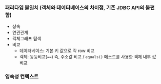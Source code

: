 ### 패러다임 불일치 (객체와 데이터베이스의 차이점, 기존 JDBC API의 불편함)
- 상속
- 연관관계
- 객체그래프 탐색
- 비교
  - 데이터베이스: 기본 키 값으로 각 row 비교
  - 객체: 동등비교(`==`) 즉, 주소값 비교 / `equals()` 메소드를 사용한 객체 내부 값 비교
  
  
### 영속성 컨텍스트
